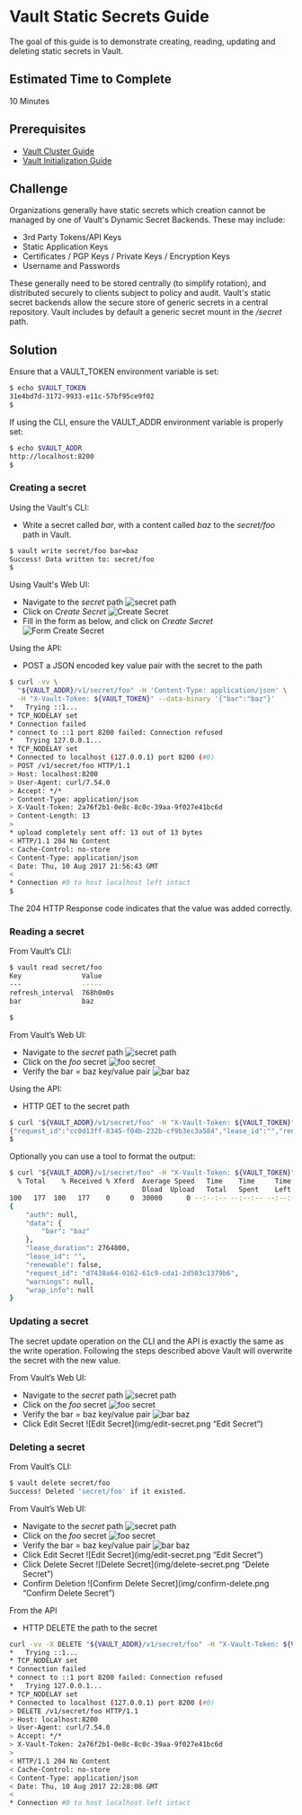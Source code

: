 # Vault Static Secrets Guide
The goal of this guide is to demonstrate creating, reading, updating and deleting static secrets in Vault.

## Estimated Time to Complete
10 Minutes

## Prerequisites

- [Vault Cluster Guide](https://www.vaultproject.io/guides/vault-cluster.html)
- [Vault Initialization Guide](https://www.vaultproject.io/guides/vault-init.html)

## Challenge
Organizations generally have static secrets which creation cannot be managed by one of Vault's Dynamic Secret Backends. These may include:
- 3rd Party Tokens/API Keys
- Static Application Keys
- Certificates / PGP Keys / Private Keys / Encryption Keys
- Username and Passwords

These generally need to be stored centrally (to simplify rotation), and distributed securely to clients subject to policy and audit. Vault's static secret backends allow the secure store of generic secrets in a central repository.
Vault includes by default a generic secret mount in the _/secret_ path.

## Solution

Ensure that a VAULT_TOKEN environment variable is set:


```bash
$ echo $VAULT_TOKEN
31e4bd7d-3172-9933-e11c-57bf95ce9f02
$
```

If using the CLI, ensure the VAULT_ADDR environment variable is properly set:
```bash
$ echo $VAULT_ADDR
http://localhost:8200
$
```

### Creating a secret
Using the Vault's CLI:

- Write a secret called _bar_, with a content called _baz_ to the _secret/foo_ path in Vault.
```bash
$ vault write secret/foo bar=baz
Success! Data written to: secret/foo
$
```

Using Vault's Web UI:
- Navigate to the _secret_ path
![secret path](/img/select-mount.png "Navigate to the secret path")
- Click on _Create Secret_
![Create Secret](/img/create-secret-1.png "Create Secret")
- Fill in the form as below, and click on _Create Secret_
![Form Create Secret](/img/create-secret-2.png "Fill in the form")

Using the API:
- POST a JSON encoded key value pair with the secret to the path
```bash
$ curl -vv \
  "${VAULT_ADDR}/v1/secret/foo" -H 'Content-Type: application/json' \
  -H "X-Vault-Token: ${VAULT_TOKEN}" --data-binary '{"bar":"baz"}'
*   Trying ::1...
* TCP_NODELAY set
* Connection failed
* connect to ::1 port 8200 failed: Connection refused
*   Trying 127.0.0.1...
* TCP_NODELAY set
* Connected to localhost (127.0.0.1) port 8200 (#0)
> POST /v1/secret/foo HTTP/1.1
> Host: localhost:8200
> User-Agent: curl/7.54.0
> Accept: */*
> Content-Type: application/json
> X-Vault-Token: 2a76f2b1-0e8c-8c0c-39aa-9f027e41bc6d
> Content-Length: 13
>
* upload completely sent off: 13 out of 13 bytes
< HTTP/1.1 204 No Content
< Cache-Control: no-store
< Content-Type: application/json
< Date: Thu, 10 Aug 2017 21:56:43 GMT
<
* Connection #0 to host localhost left intact
$
```
The 204 HTTP Response code indicates that the value was added correctly.

### Reading a secret
From Vault’s CLI:
```bash
$ vault read secret/foo
Key               Value
---               -----
refresh_interval  768h0m0s
bar               baz

$
```
From Vault’s Web UI:
- Navigate to the _secret_ path
![secret path](/img/select-mount.png "Navigate to the secret path")
- Click on the _foo_ secret
![foo secret](/img/select-foo.png "Click on the foo secret")
- Verify the bar = baz key/value pair
![bar baz](/img/bar-baz.png "View bar = baz")

Using the API:
- HTTP GET to the secret path
```bash
$ curl "${VAULT_ADDR}/v1/secret/foo" -H "X-Vault-Token: ${VAULT_TOKEN}"
{"request_id":"cc0d13ff-8345-f04b-232b-cf9b3ec3a584","lease_id":"","renewable":false,"lease_duration":2764800,"data":{"bar":"baz"},"wrap_info":null,"warnings":null,"auth":null}
$
```
Optionally you can use a tool to format the output:
```bash
$ curl "${VAULT_ADDR}/v1/secret/foo" -H "X-Vault-Token: ${VAULT_TOKEN}" | python -mjson.tool
  % Total    % Received % Xferd  Average Speed   Time    Time     Time  Current
                                 Dload  Upload   Total   Spent    Left  Speed
100   177  100   177    0     0  30000      0 --:--:-- --:--:-- --:--:-- 35400
{
    "auth": null,
    "data": {
        "bar": "baz"
    },
    "lease_duration": 2764800,
    "lease_id": "",
    "renewable": false,
    "request_id": "d7438a64-0162-61c9-cda1-2d503c1379b6",
    "warnings": null,
    "wrap_info": null
}
```

### Updating a secret
The secret update operation on the CLI and the API is exactly the same as the write operation. Following the steps described above Vault will overwrite the secret with the new value.

From Vault’s Web UI:
- Navigate to the _secret_ path
![secret path](/img/select-mount.png "Navigate to the secret path")
- Click on the _foo_ secret
![foo secret](/img/select-foo.png "Click on the foo secret")
- Verify the bar = baz key/value pair
![bar baz](/img/bar-baz.png "View bar = baz")
- Click Edit Secret
![Edit Secret](img/edit-secret.png “Edit Secret”)

### Deleting a secret
From Vault’s CLI:
```bash
$ vault delete secret/foo
Success! Deleted 'secret/foo' if it existed.
```

From Vault’s Web UI:
- Navigate to the _secret_ path
![secret path](/img/select-mount.png "Navigate to the secret path")
- Click on the _foo_ secret
![foo secret](/img/select-foo.png "Click on the foo secret")
- Verify the bar = baz key/value pair
![bar baz](/img/bar-baz.png "View bar = baz")
- Click Edit Secret
![Edit Secret](img/edit-secret.png “Edit Secret”)
- Click Delete Secret
![Delete Secret](img/delete-secret.png “Delete Secret”)
- Confirm Deletion
![Confirm Delete Secret](img/confirm-delete.png “Confirm Delete Secret”)

From the API
- HTTP DELETE the path to the secret
```bash
curl -vv -X DELETE "${VAULT_ADDR}/v1/secret/foo" -H "X-Vault-Token: ${VAULT_TOKEN}"
*   Trying ::1...
* TCP_NODELAY set
* Connection failed
* connect to ::1 port 8200 failed: Connection refused
*   Trying 127.0.0.1...
* TCP_NODELAY set
* Connected to localhost (127.0.0.1) port 8200 (#0)
> DELETE /v1/secret/foo HTTP/1.1
> Host: localhost:8200
> User-Agent: curl/7.54.0
> Accept: */*
> X-Vault-Token: 2a76f2b1-0e8c-8c0c-39aa-9f027e41bc6d
>
< HTTP/1.1 204 No Content
< Cache-Control: no-store
< Content-Type: application/json
< Date: Thu, 10 Aug 2017 22:28:08 GMT
<
* Connection #0 to host localhost left intact
```

